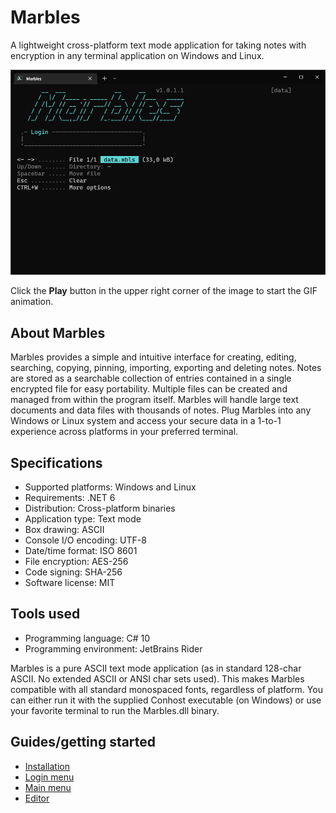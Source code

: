 # Marbles
A lightweight cross-platform text mode application for taking notes with encryption in any terminal application on Windows and Linux.

![Marbles animation](marbles.gif)

Click the **Play** button in the upper right corner of the image to start the GIF animation.

## About Marbles
Marbles provides a simple and intuitive interface for creating, editing, searching, copying, pinning, importing, exporting and deleting notes. Notes are stored as a searchable collection of entries contained in a single encrypted file for easy portability. Multiple files can be created and managed from within the program itself. Marbles will handle large text documents and data files with thousands of notes. Plug Marbles into any Windows or Linux system and access your secure data in a 1-to-1 experience across platforms in your preferred terminal.

## Specifications
- Supported platforms: Windows and Linux
- Requirements: .NET 6
- Distribution: Cross-platform binaries
- Application type: Text mode
- Box drawing: ASCII
- Console I/O encoding: UTF-8
- Date/time format: ISO 8601
- File encryption: AES-256
- Code signing: SHA-256
- Software license: MIT

## Tools used
- Programming language: C# 10
- Programming environment: JetBrains Rider

Marbles is a pure ASCII text mode application (as in standard 128-char ASCII. No extended ASCII or ANSI char sets used). This makes Marbles compatible with all standard monospaced fonts, regardless of platform. You can either run it with the supplied Conhost executable (on Windows) or use your favorite terminal to run the Marbles.dll binary.

## Guides/getting started
- [Installation](Guide-to-installation.md)
- [Login menu](Guide-to-login-menu.md)
- [Main menu](Guide-to-main-menu.md)
- [Editor](Guide-to-editor.md)
